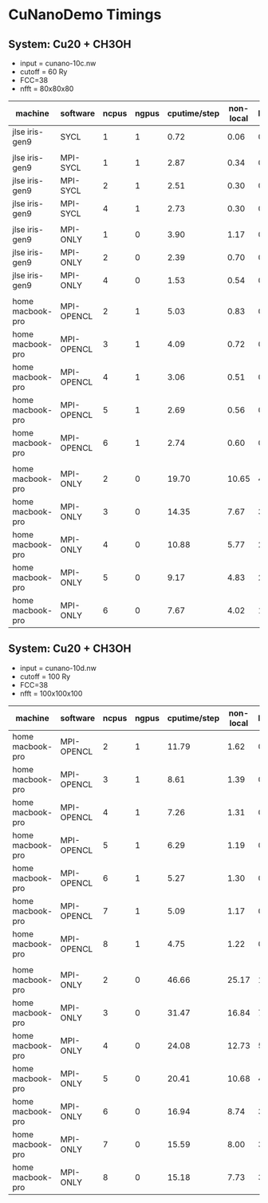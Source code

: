 # CuNanoDemo Timings

## System: Cu20 + CH3OH
 - input = cunano-10c.nw
 - cutoff = 60 Ry
 - FCC=38
 - nfft = 80x80x80

|machine          | software   | ncpus | ngpus | cputime/step | non-local | lagrange | fft  |
|-----------------|------------|-------|-------|--------------|-----------|----------|------|
|jlse iris-gen9   |     SYCL   | 1     | 1     | 0.72         | 0.06      | 0.05     | 0.40 |
|                 |            |       |       |              |           |          |      |
|jlse iris-gen9   | MPI-SYCL   | 1     | 1     | 2.87         | 0.34      | 0.26     | 2.21 |
|jlse iris-gen9   | MPI-SYCL   | 2     | 1     | 2.51         | 0.30      | 0.24     | 1.84 |
|jlse iris-gen9   | MPI-SYCL   | 4     | 1     | 2.73         | 0.30      | 0.24     | 2.01 |
|                 |            |       |       |              |           |          |      |
|jlse iris-gen9   | MPI-ONLY   | 1     | 0     | 3.90         | 1.17      | 0.65     | 1.72 |
|jlse iris-gen9   | MPI-ONLY   | 2     | 0     | 2.39         | 0.70      | 0.41     | 1.01 |
|jlse iris-gen9   | MPI-ONLY   | 4     | 0     | 1.53         | 0.54      | 0.34     | 0.48 |
|                 |            |       |       |              |           |          |      |
|home macbook-pro | MPI-OPENCL | 2     | 1     | 5.03         | 0.83      | 0.46     | 3.05 |
|home macbook-pro | MPI-OPENCL | 3     | 1     | 4.09         | 0.72      | 0.53     | 2.33 |
|home macbook-pro | MPI-OPENCL | 4     | 1     | 3.06         | 0.51      | 0.36     | 1.71 |
|home macbook-pro | MPI-OPENCL | 5     | 1     | 2.69         | 0.56      | 0.39     | 1.47 |
|home macbook-pro | MPI-OPENCL | 6     | 1     | 2.74         | 0.60      | 0.50     | 1.38 |
|                 |            |       |       |              |           |          |      |
|home macbook-pro | MPI-ONLY   | 2     | 0     | 19.70        | 10.65     | 4.52     | 3.15 |
|home macbook-pro | MPI-ONLY   | 3     | 0     | 14.35        | 7.67      | 3.35     | 2.30 |
|home macbook-pro | MPI-ONLY   | 4     | 0     | 10.88        | 5.77      | 2.53     | 1.73 |
|home macbook-pro | MPI-ONLY   | 5     | 0     | 9.17         | 4.83      | 2.13     | 1.51 |
|home macbook-pro | MPI-ONLY   | 6     | 0     | 7.67         | 4.02      | 1.77     | 1.25 |


## System: Cu20 + CH3OH
 - input = cunano-10d.nw
 - cutoff = 100 Ry
 - FCC=38
 - nfft = 100x100x100
 
 |machine         | software   | ncpus | ngpus | cputime/step | non-local | lagrange | fft  |
|-----------------|------------|-------|-------|--------------|-----------|----------|------|
|home macbook-pro | MPI-OPENCL | 2     | 1     | 11.79        | 1.62      | 0.95     | 7.45 |
|home macbook-pro | MPI-OPENCL | 3     | 1     | 8.61         | 1.39      | 0.91     | 5.24 |
|home macbook-pro | MPI-OPENCL | 4     | 1     | 7.26         | 1.31      | 0.81     | 4.31 |
|home macbook-pro | MPI-OPENCL | 5     | 1     | 6.29         | 1.19      | 0.73     | 3.60 |
|home macbook-pro | MPI-OPENCL | 6     | 1     | 5.27         | 1.30      | 0.70     | 3.07 |
|home macbook-pro | MPI-OPENCL | 7     | 1     | 5.09         | 1.17      | 0.72     | 2.79 |
|home macbook-pro | MPI-OPENCL | 8     | 1     | 4.75         | 1.22      | 0.78     | 2.64 |
|                 |            |       |       |              |           |          |      |
|home macbook-pro | MPI-ONLY   | 2     | 0     | 46.66        | 25.17     | 10.61    | 7.71 |
|home macbook-pro | MPI-ONLY   | 3     | 0     | 31.47        | 16.84     | 7.10     | 5.29 |
|home macbook-pro | MPI-ONLY   | 4     | 0     | 24.08        | 12.73     | 5.47     | 4.19 |
|home macbook-pro | MPI-ONLY   | 5     | 0     | 20.41        | 10.68     | 4.58     | 3.61 |
|home macbook-pro | MPI-ONLY   | 6     | 0     | 16.94        | 8.74      | 3.72     | 3.08 |
|home macbook-pro | MPI-ONLY   | 7     | 0     | 15.59        | 8.00      | 3.44     | 2.87 |
|home macbook-pro | MPI-ONLY   | 8     | 0     | 15.18        | 7.73      | 3.33     | 2.85 |

 
 
